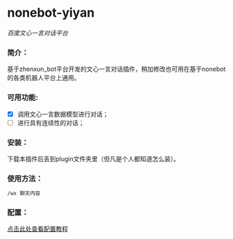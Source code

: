 # nonebot-yiyan

_百度文心一言对话平台_

</div>

### 简介：
基于zhenxun_bot平台开发的文心一言对话插件，稍加修改也可用在基于nonebot的各类机器人平台上通用。

### 可用功能:
+ [x] 调用文心一言数据模型进行对话；
+ [ ] 进行具有连续性的对话；

### 安装：
下载本插件后丢到plugin文件夹里（但凡是个人都知道怎么装）。

### 使用方法：
```bash
/wx 聊天内容
```

### 配置：
[点击此处查看配置教程](https://github.com/barryblueice/nonebot_yiyan/wiki/%E5%A6%82%E4%BD%95%E9%85%8D%E7%BD%AE%E6%9C%BA%E5%99%A8%E4%BA%BA)
